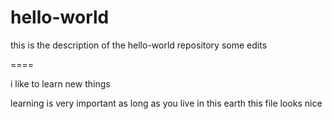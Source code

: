 # hello-world
this is the description of the hello-world repository 
some edits


====

i like to learn new things

learning is very important as long as you live in this earth
this file looks nice
